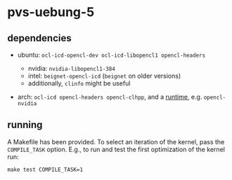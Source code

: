 # pvs-uebung-5

## dependencies

- ubuntu: `ocl-icd-opencl-dev ocl-icd-libopencl1 opencl-headers`
    - nvidia: `nvidia-libopencl1-384`
    - intel: `beignet-opencl-icd` (`beignet` on older versions)
    - additionally, `clinfo` might be useful

- arch: `ocl-icd opencl-headers opencl-clhpp`, and a
[runtime](https://wiki.archlinux.org/index.php/GPGPU#OpenCL_Runtime),
e.g. `opencl-nvidia`

## running

A Makefile has been provided.  To select an iteration of the kernel,
pass the `COMPILE_TASK` option.  E.g., to run and test the first
optimization of the kernel run:
```
make test COMPILE_TASK=1
```
